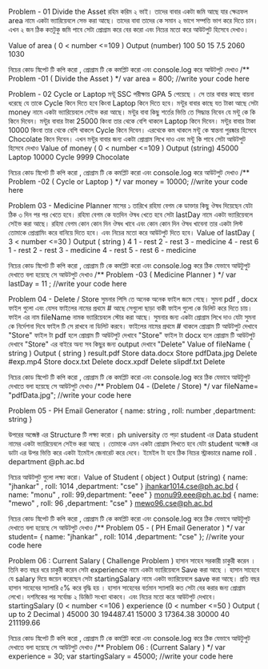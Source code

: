 Problem - 01  Divide the Asset 
রহিম করিম ২ ভাই।  তাদের বাবার একটা জমি আছে  যার ক্ষেত্রফল  area নামে একটা ভ্যারিয়েবলে সেভ করা আছে।  তাদের বাবা তাদের কে সমান  ২  ভাগে সম্পত্তি ভাগ করে দিতে চান। এখন ২ জন ঠিক কতটুকু জমি পাবে সেটা প্রোগ্রাম করে বের করো এবং নিচের মতো করে আউটপুট হিসেবে দেখাও।

Value of area  ( 0 < number  <=109 ) 
Output (number)
100
50
15
7.5
2060
1030


নিচের কোড স্নিপেট টি কপি করো ,  প্রোগ্রাম টি কে  কমপ্লিট করো  এবং console.log করে আউটপুট দেখাও
/** Problem -01 ( Divide the Asset ) */
var area = 800;
//write your code here






Problem - 02  Cycle or  Laptop
মন্টূ  SSC পরীক্ষায় GPA 5 পেয়েছে ।  সে তার বাবার কাছে বায়না ধরেছে যে তাকে Cycle কিনে দিতে হবে কিংবা Laptop কিনে দিতে হবে।  মন্টুর বাবার  কাছে  যত টাকা আছে সেটা money নামে একটা ভ্যারিয়েবলে সেইভ করা আছে।  মন্টুর বাবা কিছু শর্তের ভিত্তি তে সিদ্ধান্ত নিবেন যে মন্টু কে কি কিনে দিবেন। 
মন্টুর বাবার টাকা 25000 কিংবা তার থেকে বেশি  থাকলে Laptop কিনে দিবেন। 
মন্টুর বাবার টাকা 10000 কিংবা তার থেকে বেশি  থাকলে Cycle কিনে দিবেন। 
এরথেকে কম থাকলে মন্টু কে স্বান্তনা পুরষ্কার হিসেবে Chocolate কিনে দিবেন। 
এখন মন্টুর বাবার জন্য একটা প্রোগ্রাম লিখে দাও এবং মন্টু কি পাবে সেটা আউটপুট হিসেবে দেখাও
Value of money ( 0 < number <=109 ) 
Output (string) 
45000
Laptop
10000
Cycle
9999
Chocolate 


নিচের কোড স্নিপেট টি কপি করো ,  প্রোগ্রাম টি কে  কমপ্লিট করো  এবং console.log করে আউটপুট দেখাও
/** Problem -02 ( Cycle or Laptop ) */
var money = 10000;
//write your code here






Problem 03 - Medicine Planner 
মাসের ১ তারিখে রহিমা বেগম কে ডাক্তার কিছু ঔষধ দিয়েছেন  যেটা ঠিক ৩  দিন পর পর খেতে হবে। রহিমা বেগম কে যতদিন ঔষধ খেতে হবে সেটা lastDay নামে একটা ভ্যারিয়েবলে সেইভ করা আছে। 
রহিমা বেগম কোন কোন দিন ঔষধ খাবে এবং কোন কোন দিন ঔষধ খাবেনা  তার একটা লিস্ট তোমাকে প্রোগ্রামিং করে বানিয়ে দিতে হবে। এবং নিচের মতো করে আউটপুট দিতে হবে। 
Value of  lastDay ( 3 < number <=30 ) 
Output ( string ) 
4
1 - rest
2 - rest
3 - medicine
4 - rest
6
1 - rest
2 - rest
3 - medicine
4 - rest
5 - rest
6 - medicine


নিচের কোড স্নিপেট টি কপি করো ,  প্রোগ্রাম টি কে  কমপ্লিট করো  এবং console.log করে ঠিক যেভাবে আউটুপুট দেখাতে বলা হয়েছে সে আউটপুট দেখাও
/** Problem -03 ( Medicine Planner ) */
var lastDay = 11 ;
//write your code here





Problem 04 - Delete / Store 
সুমনার পিসি তে অনেক অনেক ফাইল জমে গেছে। সুমনা pdf , docx ফাইল গুলো এবং যেসব ফাইলের নামের প্রথমে # আছে সেগুলো ছাড়া বাকী ফাইল  গুলো কে ডিলিট করে  দিতে চায়।  ফাইল এর  নাম fileName নামক ভ্যারিয়েবলে স্টোর করা আছে।   সুমনার জন্য একটা প্রোগ্রাম লিখে দাও  যেটা সুমনা কে নির্দেশনা দিবে ফাইল টি সে রাখবে না ডিলিট করবে। 
ফাইলের নামের প্রথমে # থাকলে প্রোগ্রাম টি আউটপুট দেখাবে  "Store" 
ফাইল টা pdf হলে প্রোগ্রাম টি আউটপুট দেখাবে  "Store" 
ফাইল টা docx হলে প্রোগ্রাম টি আউটপুট দেখাবে  "Store"
এর বাইরে অন্য সব কিছুর জন্য output দেখাবে  "Delete"	
Value of fileName ( string ) 
Output ( string ) 
result.pdf
Store
data.docx
Store
pdfData.jpg
Delete
#exp.mp4
Store
docx.txt
Delete
docx.xpdf
Delete
slipdf.txt
Delete

নিচের কোড স্নিপেট টি কপি করো ,  প্রোগ্রাম টি কে  কমপ্লিট করো  এবং console.log করে ঠিক যেভাবে আউটুপুট দেখাতে বলা হয়েছে সে আউটপুট দেখাও
/** Problem 04 - (Delete / Store) */
var fileName= "pdfData.jpg";
//write your code here





Problem 05 - PH Email Generator
{ name: string , roll: number ,department: string  }


উপরের অব্জেক্ট এর Structure টি লক্ষ্য করো।  ph university তে  পড়া student এর Data   student  নামের একটা ভ্যারিয়েবলে সেইভ করা আছে  ।  তোমাকে এমন একটা প্রোগ্রাম লিখতে হবে যেটা   student  অব্জেক্ট এর ডাটা এর উপর ভিত্তি করে  একটা ইমেইল  জেনারেট করে দেবে। ইমেইল টা হবে ঠিক নিচের স্ট্রাকচারে 
name
roll
.
department 
@ph.ac.bd




নিচের আউটপুট গুলো লক্ষ্য করো। 
Value of  Student ( object ) 
Output (string)
{ name: "jhankar" , roll: 1014 ,department: "cse"  }
jhankar1014.cse@ph.ac.bd
{ name: "monu" , roll: 99,department: "eee"  }
monu99.eee@ph.ac.bd
{ name: "mewo" , roll: 96 ,department: "cse"  }
mewo96.cse@ph.ac.bd


নিচের কোড স্নিপেট টি কপি করো ,  প্রোগ্রাম টি কে  কমপ্লিট করো  এবং console.log করে ঠিক যেভাবে আউটুপুট দেখাতে বলা হয়েছে সে আউটপুট দেখাও
/** Problem 05 - ( PH Email Generator )  */
var student= { name: "jhankar" , roll: 1014 ,department: "cse" };
//write your code here







Problem 06 :  Current Salary ( Challenge Problem ) 
হাসান সাহেব সরকারী চাকুরী করেন ।  তিনি কত বছর ধরে  চাকুরী করেন  সেটা  experience নামে একটা ভ্যারিয়েবলে Save করা আছে । হাসান সাহেবে যে salary দিয়ে জয়েন করেছেন সেটা startingSalary নামে একটা ভ্যারিয়েবলে save করা আছে। 
প্রতি বছর হাসান সাহেবের স্যালারি ৫% করে বৃদ্ধি হয় । হাসান সাহেবের বর্তমান স্যালারি  কত সেটা বের করার জন্য প্রোগ্রাম লেখো। দশমিকের পর সর্বোচ্চ ২ ডিজিট সংখ্যা থাকবে।  এবং নিচের মতো করে আউটপুট দেখাবে। 
startingSalary
(0 < number <=106 ) 
experience
(0 < number <=50 ) 
Output ( up to 2 Decimal ) 
45000
30 
194487.41
15000
3
17364.38
30000
40
211199.66


নিচের কোড স্নিপেট টি কপি করো ,  প্রোগ্রাম টি কে  কমপ্লিট করো  এবং console.log করে ঠিক যেভাবে আউটুপুট দেখাতে বলা হয়েছে সে আউটপুট দেখাও
/** Problem 06 :  (Current Salary )  */
var experience = 30;
var startingSalary = 45000;
//write your code here





